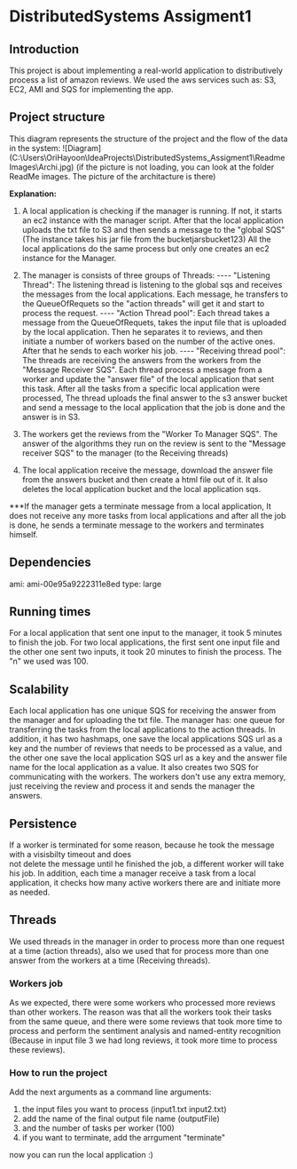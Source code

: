 # **DistributedSystems Assigment1**

## Introduction
This project is about implementing a real-world application to distributively process a list of amazon
reviews. We used the aws services such as: S3, EC2, AMI and SQS for implementing the app.

## Project structure

This diagram represents the structure of the project and the flow of the data in the system:
![Diagram](C:\Users\OriHayoon\IdeaProjects\DistributedSystems_Assigment1\Readme Images\Archi.jpg)
(if the picture is not loading, you can look at the folder ReadMe images. The picture of the architacture is there)

**Explanation:**
1) A local application is checking if the manager is running. If not, it starts an ec2 instance with the manager script.
After that the local application uploads the txt file to S3 and then sends a message to the "global SQS" (The instance takes his jar file from the bucketjarsbucket123)
All the local applications do the same process but only one creates an ec2 instance for the Manager.

2) The manager is consists of three groups of Threads:
---- "Listening Thread": The listening thread is listening to the global sqs and receives the messages from the local applications.
Each message, he transfers to the QueueOfRequets so the "action threads" will get it and start to process the request.
---- "Action Thread pool": Each thread takes a message from the QueueOfRequets, takes the input file that is uploaded by the local application. Then 
he separates it to reviews, and then initiate a number of workers based on the number of the active ones. After that he sends to each worker his job.
---- "Receiving thread pool": The threads are receiving the answers from the workers from the "Message Receiver SQS".
Each thread process a message from a worker and update the "answer file" of the local application that sent this task.
After all the tasks from a specific local application were processed, The thread uploads the final answer to the s3 answer bucket and send a message to the local application
that the job is done and the answer is in S3.

3) The workers get the reviews from the "Worker To Manager SQS". The answer of the algorithms they run on the 
review is sent to the "Message receiver SQS" to the manager (to the Receiving threads)

4) The local application receive the message, download the answer file from the answers bucket 
and then create a html file out of it. It also deletes the local application bucket and the local application sqs.

***If the manager gets a terminate message from a local application, It does not receive any more tasks
from  local applications and after all the job is done, he sends a terminate message to the workers
and terminates himself.

## Dependencies
ami: ami-00e95a9222311e8ed type: large

## Running times
For a local application that sent one input to the manager, it took 5 minutes to finish the job.
For two local applications, the first sent one input file and the other one sent two inputs, it took 20 minutes to
finish the process.
The "n" we used was 100.

## Scalability
Each local application has one unique SQS for receiving the answer from the manager and for uploading the txt file.
The manager has: one queue for transferring the tasks from the local applications to the action threads.
In addition, it has two hashmaps, one save the local applications SQS url as a key and the number of reviews that needs to
be processed as a value, and the other one save the local application SQS url as a key and the answer file name for the 
local application as a value. It also creates two SQS for communicating with the workers.
The workers don't use any extra memory, just receiving the review and process it and sends the manager the answers.

## Persistence
If a worker is terminated for some reason, because he took the message with a visisbilty timeout and does  
not delete the message until he finished the job, a different worker will take his job.
In addition, each time a manager receive a task from a local application, it checks how many active workers there
are and initiate more as needed.

## Threads
We used threads in the manager in order to process more than one request at a time (action threads), 
also we used that for process more than one answer from the workers at a time (Receiving threads).

### Workers job
As we expected, there were some workers who processed more reviews than other workers. 
The reason was that all the workers took their tasks from the same queue, and there 
were some reviews that took more time to process and perform the sentiment analysis and named-entity recognition
(Because in input file 3 we had long reviews, it took more time to process these reviews).


### How to run the project
Add the next arguments as a command line arguments:
1) the input files you want to process (input1.txt input2.txt)
2) add the name of the final output file name (outputFile)
3) and the number of tasks per worker (100)
4) if you want to terminate, add the arrgument "terminate"

now you can run the local application :)







